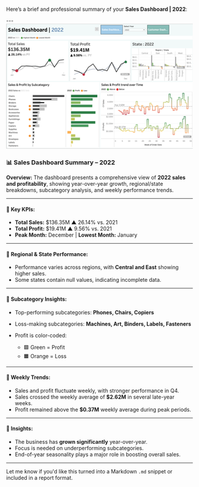 Here’s a brief and professional summary of your **Sales Dashboard | 2022**:

---![DASHBOARD.png](DASHBOARD.png)

### 📊 Sales Dashboard Summary – 2022

**Overview:**
The dashboard presents a comprehensive view of **2022 sales and profitability**, showing year-over-year growth, regional/state breakdowns, subcategory analysis, and weekly performance trends.

---

#### 🔹 Key KPIs:

* **Total Sales:** \$136.35M ▲ 26.14% vs. 2021
* **Total Profit:** \$19.41M ▲ 9.56% vs. 2021
* **Peak Month:** December | **Lowest Month:** January

---

#### 🔹 Regional & State Performance:

* Performance varies across regions, with **Central and East** showing higher sales.
* Some states contain null values, indicating incomplete data.

---

#### 🔹 Subcategory Insights:

* Top-performing subcategories: **Phones, Chairs, Copiers**
* Loss-making subcategories: **Machines, Art, Binders, Labels, Fasteners**
* Profit is color-coded:

  * 🟩 Green = Profit
  * 🟧 Orange = Loss

---

#### 🔹 Weekly Trends:

* Sales and profit fluctuate weekly, with stronger performance in Q4.
* Sales crossed the weekly average of **\$2.62M** in several late-year weeks.
* Profit remained above the **\$0.37M** weekly average during peak periods.

---

#### 📌 Insights:

* The business has **grown significantly** year-over-year.
* Focus is needed on underperforming subcategories.
* End-of-year seasonality plays a major role in boosting overall sales.

---

Let me know if you'd like this turned into a Markdown `.md` snippet or included in a report format.
